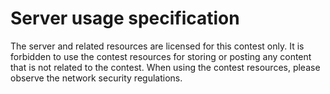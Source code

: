 # Server usage specification

The server and related resources are licensed for this contest only. It is forbidden to use the contest resources for storing or posting any content that is not related to the contest. When using the contest resources, please observe the network security regulations.

